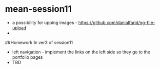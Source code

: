 # mean-session11

* a possibility for upping images - https://github.com/danialfarid/ng-file-upload
* 
##Homework
In ver3 of session11
* left navigation - implement the links on the left side so they go to the portfolio pages
* TBD

